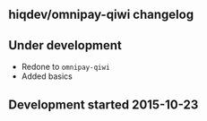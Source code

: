 hiqdev/omnipay-qiwi changelog
-----------------------------

## Under development

- Redone to `omnipay-qiwi`
- Added basics

## Development started 2015-10-23

